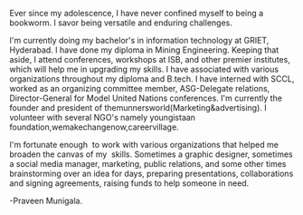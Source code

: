 Ever since my adolescence, I have never confined myself to being a bookworm. I savor being versatile and enduring challenges.

I'm currently doing my bachelor's in information technology at GRIET, Hyderabad. I have done my diploma in Mining Engineering.
Keeping that aside, I attend conferences, workshops at ISB, and other premier institutes, which will help me in upgrading my skills.
I have associated with various organizations throughout my diploma and B.tech. I have interned with SCCL, worked as an organizing committee member, ASG-Delegate relations,
Director-General for Model United Nations conferences. I'm currently the founder and president of themunnersworld(Marketing&advertising).
I volunteer with several NGO's namely youngistaan foundation,wemakechangenow,careervillage.


I'm fortunate enough  to work with various organizations that helped me broaden the canvas of my  skills. Sometimes a graphic designer, 
sometimes a social media manager, marketing, public relations, and some other times brainstorming over an idea for days, preparing presentations, 
collaborations and signing agreements, raising funds to help someone in need.



-Praveen Munigala.



